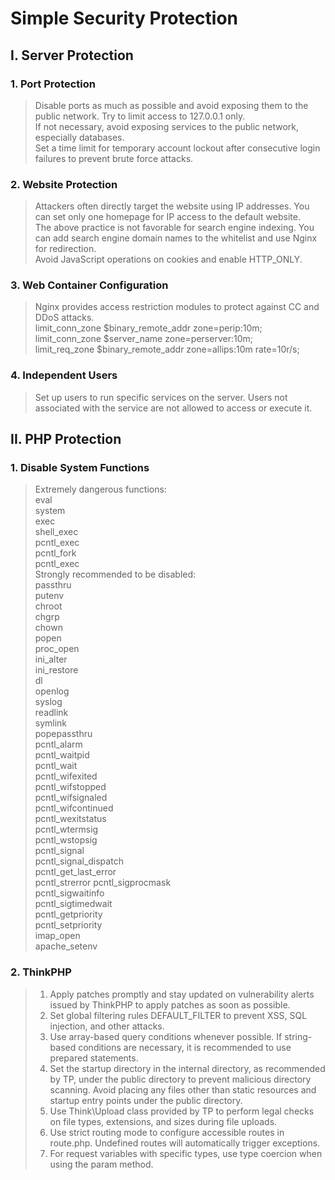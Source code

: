# Simple Security Protection

## I. Server Protection
### 1. Port Protection

> Disable ports as much as possible and avoid exposing them to the public network. Try to limit access to 127.0.0.1 only.  
> If not necessary, avoid exposing services to the public network, especially databases.  
> Set a time limit for temporary account lockout after consecutive login failures to prevent brute force attacks.  


### 2. Website Protection

> Attackers often directly target the website using IP addresses. You can set only one homepage for IP access to the default website.  
> The above practice is not favorable for search engine indexing. You can add search engine domain names to the whitelist and use Nginx for redirection.  
> Avoid JavaScript operations on cookies and enable HTTP_ONLY.  

### 3. Web Container Configuration

> Nginx provides access restriction modules to protect against CC and DDoS attacks.  
> limit_conn_zone $binary_remote_addr zone=perip:10m;  
> limit_conn_zone $server_name zone=perserver:10m;  
> limit_req_zone $binary_remote_addr zone=allips:10m rate=10r/s;  

### 4. Independent Users

> Set up users to run specific services on the server. Users not associated with the service are not allowed to access or execute it.  


## II. PHP Protection
### 1. Disable System Functions

> Extremely dangerous functions:  
> eval  
> system  
> exec  
> shell_exec  
> pcntl_exec  
> pcntl_fork  
> pcntl_exec  
> Strongly recommended to be disabled:  
> passthru  
> putenv  
> chroot  
> chgrp  
> chown  
> popen  
> proc_open  
> ini_alter  
> ini_restore  
> dl  
> openlog  
> syslog  
> readlink  
> symlink  
> popepassthru  
> pcntl_alarm  
> pcntl_waitpid  
> pcntl_wait  
> pcntl_wifexited  
> pcntl_wifstopped  
> pcntl_wifsignaled  
> pcntl_wifcontinued  
> pcntl_wexitstatus  
> pcntl_wtermsig  
> pcntl_wstopsig  
> pcntl_signal  
> pcntl_signal_dispatch  
> pcntl_get_last_error  
> pcntl_strerror
> pcntl_sigprocmask  
> pcntl_sigwaitinfo  
> pcntl_sigtimedwait  
> pcntl_getpriority  
> pcntl_setpriority  
> imap_open  
> apache_setenv  

### 2. ThinkPHP

> 1. Apply patches promptly and stay updated on vulnerability alerts issued by ThinkPHP to apply patches as soon as possible.  
> 2. Set global filtering rules DEFAULT_FILTER to prevent XSS, SQL injection, and other attacks.  
> 3. Use array-based query conditions whenever possible. If string-based conditions are necessary, it is recommended to use prepared statements.  
> 4. Set the startup directory in the internal directory, as recommended by TP, under the public directory to prevent malicious directory scanning. Avoid placing any files other than static resources and startup entry points under the public directory.  
> 5. Use Think\Upload class provided by TP to perform legal checks on file types, extensions, and sizes during file uploads.  
> 6. Use strict routing mode to configure accessible routes in route.php. Undefined routes will automatically trigger exceptions.  
> 7. For request variables with specific types, use type coercion when using the param method.  
